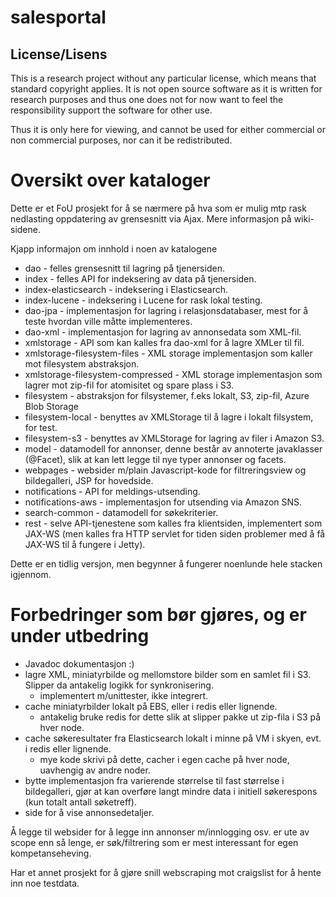 # salesportal

## License/Lisens

This is a research project without any particular license, which means that standard copyright applies. It is not open source software as it is written for research purposes and thus one does not for now want to feel the responsibility support the software for other use.

Thus it is only here for viewing, and cannot be used for either commercial or non commercial purposes, nor can it be redistributed.

# Oversikt over kataloger

Dette er et FoU prosjekt for å se nærmere på hva som er mulig mtp rask nedlasting oppdatering av grensesnitt via Ajax. Mere informasjon på wiki-sidene.

Kjapp informajon om innhold i noen av katalogene
 - dao - felles grensesnitt til lagring på tjenersiden.
 - index - felles API for indeksering av data på tjenersiden.
 - index-elasticsearch - indeksering i Elasticsearch.
 - index-lucene - indeksering i Lucene for rask lokal testing.
 - dao-jpa - implementasjon for lagring i relasjonsdatabaser, mest for å teste hvordan ville måtte implementeres.
 - dao-xml - implementasjon for lagring av annonsedata som XML-fil.
 - xmlstorage - API som kan kalles fra dao-xml for å lagre XMLer til fil.
 - xmlstorage-filesystem-files - XML storage implementasjon som kaller mot filesystem abstraksjon.
 - xmlstorage-filesystem-compressed - XML storage implementasjon som lagrer mot zip-fil for atomisitet og spare plass i S3.
 - filesystem - abstraksjon for filsystemer, f.eks lokalt, S3, zip-fil, Azure Blob Storage
 - filesystem-local - benyttes av XMLStorage til å lagre i lokalt filsystem, for test.
 - filesystem-s3 - benyttes av XMLStorage for lagring av filer i Amazon S3.
 - model - datamodell for annonser, denne består av annoterte javaklasser (@Facet), slik at kan lett legge til nye typer annonser og facets.
 - webpages - websider m/plain Javascript-kode for filtreringsview og bildegalleri, JSP for hovedside.
 - notifications - API for meldings-utsending.
 - notifications-aws - implementasjon for utsending via Amazon SNS.
 - search-common - datamodell for søkekriterier.
 - rest - selve API-tjenestene som kalles fra klientsiden, implementert som JAX-WS (men kalles fra HTTP servlet for tiden siden problemer med å få JAX-WS til å fungere i Jetty).

Dette er en tidlig versjon, men begynner å fungerer noenlunde hele stacken igjennom.

# Forbedringer som bør gjøres, og er under utbedring
 - Javadoc dokumentasjon :)
 - lagre XML, miniatyrbilde og mellomstore bilder som en samlet fil i S3. Slipper da antakelig logikk for synkronisering.
   - implementert m/unittester, ikke integrert.
 - cache miniatyrbilder lokalt på EBS, eller i redis eller lignende.
   - antakelig bruke redis for dette slik at slipper pakke ut zip-fila i S3 på hver node.
 - cache søkeresultater fra Elasticsearch lokalt i minne på VM i skyen, evt. i redis eller lignende.
   - mye kode skrivi på dette, cacher i egen cache på hver node, uavhengig av andre noder.
 - bytte implementasjon fra varierende størrelse til fast størrelse i bildegalleri, gjør at kan overføre langt mindre data i initiell søkerespons (kun totalt antall søketreff).
 - side for å vise annonsedetaljer. 

Å legge til websider for å legge inn annonser m/innlogging osv. er ute av scope enn så lenge, er søk/filtrering som er mest interessant for egen kompetanseheving.

Har et annet prosjekt for å gjøre snill webscraping mot craigslist for å hente inn noe testdata.
